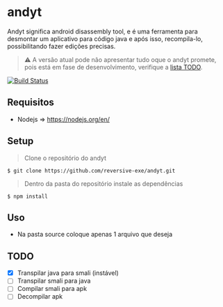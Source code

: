 # andyt
Andyt significa android disassembly tool, e é uma ferramenta para desmontar um aplicativo para código java e após isso, recompila-lo, possibilitando fazer edições precisas.
> :warning: A versão atual pode não apresentar tudo oque o andyt promete, pois está em fase de desenvolvimento, verifique a [lista TODO](#Setup).

[![Build Status](http://img.shields.io/travis/badges/badgerbadgerbadger.svg?style=flat-square)]()

## Requisitos
- Nodejs => https://nodejs.org/en/

## Setup
> Clone o repositório do andyt

```shell
$ git clone https://github.com/reversive-exe/andyt.git
```

> Dentro da pasta do repositório instale as dependências
```shell
$ npm install
```

## Uso
- Na pasta source coloque apenas 1 arquivo que deseja 

## TODO
- [x] Transpilar java para smali (instável)
- [ ] Transpilar smali para java
- [ ] Compilar smali para apk
- [ ] Decompilar apk

